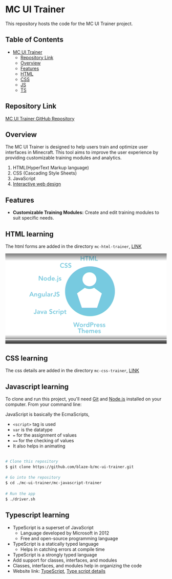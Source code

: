 # MC UI Trainer

This repository hosts the code for the MC UI Trainer project.

## Table of Contents

- [MC UI Trainer](#mc-ui-trainer)
    - [Repository Link](#repository-link)
    - [Overview](#overview)
    - [Features](#features)
    - [HTML](#html-learning)
    - [CSS](#css-learning)
    - [JS](#javascript-learning)
    - [TS]()

## Repository Link

[MC UI Trainer GitHub Repository](https://github.com/blaze-b/mc-ui-trainer.git)

## Overview

The MC UI Trainer is designed to help users train and optimize user interfaces in Minecraft.
This tool aims to improve the user experience by providing customizable training modules
and analytics.

1. HTML(HyperText Markup language)
2. CSS (Cascading Style Sheets)
3. JavaScript
4. [Interactive web design](./docs/interactive-web-design.md)

## Features

- **Customizable Training Modules:** Create and edit training modules to suit specific needs.

## HTML learning

The html forms are added in the directory `mc-html-trainer`, [LINK](././mc-html-trainer/README.md)

![alt text](././mc-html-trainer/app/assets/images/word_press_theme.PNG)

## CSS learning

The css details are added in the directory `mc-css-trainer`, [LINK](././mc-css-trainer/README.md)

## Javascript learning

To clone and run this project, you'll need [Git](https://git-scm.com)
and [Node.js](https://nodejs.org) installed on your computer. From your command line:

JavaScript is basically the EcmaScripts,

- `<script>` tag is used
- `var` is the datatype
- `=` for the assignment of values
- `==` for the checking of values
- It also helps in animating

```bash

# Clone this repository
$ git clone https://github.com/blaze-b/mc-ui-trainer.git

# Go into the repository
$ cd ./mc-ui-trainer/mc-javascript-trainer

# Run the app
$ ./driver.sh

```

## Typescript learning

- TypeScript is a superset of JavaScript
  - Language developed by Microsoft in 2012
  - Free and open-source programming language
- TypeScript is a statically typed language
  - Helps in catching errors at compile time
- TypeScript is a strongly typed language
- Add support for classes, interfaces, and modules
- Classes, interfaces, and modules help in organizing the code
- Website link: [TypeScript](https://www.typescriptlang.org/), [Type script details](./docs/typescript-details)
